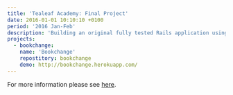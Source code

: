 ```yaml
---
title: 'Tealeaf Academy: Final Project'
date: 2016-01-01 10:10:10 +0100
period: '2016 Jan-Feb'
description: 'Building an original fully tested Rails application using Agile planning and TDD'
projects:
  - bookchange:
    name: 'Bookchange'
    repostitory: bookchange
    demo: http://bookchange.herokuapp.com/
---
```

For more information please see  [here](http://localhost:4000/projects/bookchange/).
